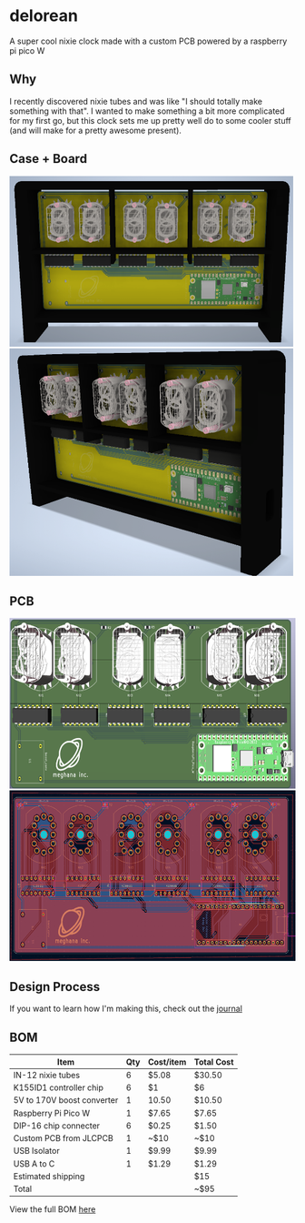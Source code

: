 # delorean
A super cool nixie clock made with a custom PCB powered by a raspberry pi pico W
## Why
I recently discovered nixie tubes and was like "I should totally make something with that". I wanted to make something a bit more complicated for my first go, but this clock sets me up pretty well do to some cooler stuff (and will make for a pretty awesome present).         

## Case + Board
<img src="imgs/casev2Front.png" style="height: 300px; width:500px">    
<img src="imgs/casev2Angle.png" style="height: 400px; width:500px">    

## PCB
<img src="imgs/CADrender.png" style="height: 300px; width:600px">    
<img src="imgs/v2PCB.png" style="height: 300px; width:600px">      

## Design Process
If you want to learn how I'm making this, check out the [journal](/JOURNAL.md)

## BOM
| Item | Qty | Cost/item | Total Cost |
| ---- | --- | --------- | ---------- |
| IN-12 nixie tubes | 6 | $5.08 | $30.50 |
| K155ID1 controller chip | 6 | $1 | $6 |
| 5V to 170V boost converter | 1 | 10.50 | $10.50 |
| Raspberry Pi Pico W | 1 | $7.65 | $7.65 |
| DIP-16 chip connecter | 6 | $0.25 |$1.50 |
| Custom PCB from JLCPCB | 1 | ~$10 | ~$10 |
| USB Isolator | 1 | $9.99 | $9.99 | 
| USB A to C | 1 | $1.29 | $1.29 | 
| Estimated shipping |  |  | $15 |
| Total |  |  | ~$95 |

View the full BOM [here](https://docs.google.com/spreadsheets/d/1stNW1CtxRqX0r_00TOh1KZHbPOv3G7_He01Eiyjgmc0/edit?usp=sharing)
